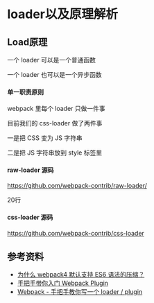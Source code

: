 # loader以及原理解析









## Load原理

一个 loader 可以是一个普通函数

一个 loader 也可以是一个异步函数





#### 单一职责原则

webpack 里每个 loader 只做一件事

目前我们的 css-loader 做了两件事

一是把 CSS 变为 JS 字符串

二是把 JS 字符串放到 style 标签里



#### raw-loader 源码

https://github.com/webpack-contrib/raw-loader/

20行

#### css-loader 源码

https://github.com/webpack-contrib/css-loader









## 参考资料

-   [为什么 webpack4 默认支持 ES6 语法的压缩？](https://juejin.cn/post/6844903935413583880)
-   [手把手带你入门 Webpack Plugin](https://mp.weixin.qq.com/s/8oDENjCOsXxlA2fyuIN4GA)
-   [Webpack - 手把手教你写一个 loader / plugin](https://mp.weixin.qq.com/s/T9H5HYpo-MBgZiSnaHTi0A)
